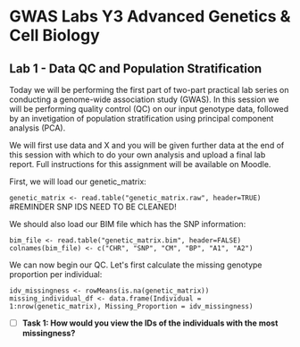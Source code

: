 # GWAS Labs Y3 Advanced Genetics & Cell Biology
## Lab 1 - Data QC and Population Stratification

Today we will be performing the first part of two-part practical lab series on conducting a genome-wide association study (GWAS). In this session we will be performing quality control (QC) on our input genotype data, followed by an invetigation of population stratification using principal component analysis (PCA). 

We will first use data and X and you will be given further data at the end of this session with which to do your own analysis and upload a final lab report. Full instructions for this assignment will be available on Moodle. 

First, we will load our genetic_matrix: 

`genetic_matrix <- read.table("genetic_matrix.raw", header=TRUE)` #REMINDER SNP IDS NEED TO BE CLEANED!

We should also load our BIM file which has the SNP information:

```
bim_file <- read.table("genetic_matrix.bim", header=FALSE)
colnames(bim_file) <- c("CHR", "SNP", "CM", "BP", "A1", "A2")
```

We can now begin our QC. Let's first calculate the missing genotype proportion per individual:

```
idv_missingness <- rowMeans(is.na(genetic_matrix))
missing_individual_df <- data.frame(Individual = 1:nrow(genetic_matrix), Missing_Proportion = idv_missingness)
```
- [ ] **Task 1: How would you view the IDs of the individuals with the most missingness?**
